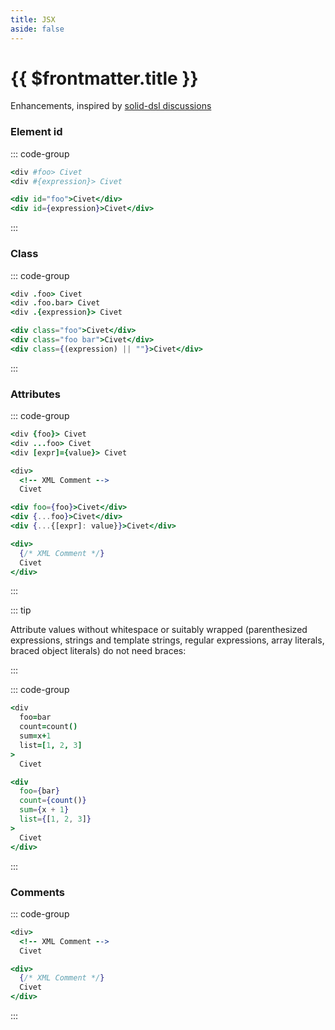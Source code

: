 ```yaml
---
title: JSX
aside: false
---
```


# {{ $frontmatter.title }}

Enhancements, inspired by [solid-dsl discussions](https://github.com/solidjs-community/solid-dsl/discussions)

### Element id

::: code-group

```coffee
<div #foo> Civet
<div #{expression}> Civet
```

```jsx
<div id="foo">Civet</div>
<div id={expression}>Civet</div>
```

:::

### Class

::: code-group

```coffee
<div .foo> Civet
<div .foo.bar> Civet
<div .{expression}> Civet
```

```jsx
<div class="foo">Civet</div>
<div class="foo bar">Civet</div>
<div class={(expression) || ""}>Civet</div>
```

:::

### Attributes

::: code-group

```coffee
<div {foo}> Civet
<div ...foo> Civet
<div [expr]={value}> Civet

<div>
  <!-- XML Comment -->
  Civet
```

```jsx
<div foo={foo}>Civet</div>
<div {...foo}>Civet</div>
<div {...{[expr]: value}}>Civet</div>

<div>
  {/* XML Comment */}
  Civet
</div>
```

:::

::: tip

Attribute values without whitespace or suitably wrapped (parenthesized expressions, strings and template strings, regular expressions, array literals, braced object literals) do not need braces:

:::

::: code-group

```coffee
<div
  foo=bar
  count=count()
  sum=x+1
  list=[1, 2, 3]
>
  Civet
```

<!-- prettier-ignore -->
```jsx
<div
  foo={bar}
  count={count()}
  sum={x + 1}
  list={[1, 2, 3]}
>
  Civet
</div>
```

:::

### Comments

::: code-group

```coffee
<div>
  <!-- XML Comment -->
  Civet
```

```jsx
<div>
  {/* XML Comment */}
  Civet
</div>
```

:::
